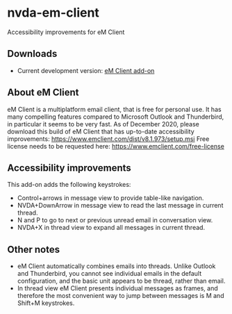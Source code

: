 # nvda-em-client
Accessibility improvements for eM Client

## Downloads
* Current development version: [eM Client add-on](https://github.com/mltony/nvda-em-client/releases/latest/download/EMClient.nvda-addon)

## About eM Client
eM Client is a multiplatform email client, that is free for personal use. It has many compelling features compared to Microsoft Outlook and Thunderbird, in particular it seems to be very fast. As of December 2020, please download this build of eM Client that has up-to-date accessibility improvements:
https://www.emclient.com/dist/v8.1.973/setup.msi
Free license needs to be requested here:
https://www.emclient.com/free-license

## Accessibility improvements
This add-on adds the following keystrokes:
* Control+arrows in message view to provide table-like navigation.
* NVDA+DownArrow in message view to read the last message in current thread.
* N and P to go to next or previous unread email in conversation view.
* NVDA+X in thread view to expand all messages in current thread.

## Other notes
* eM Client automatically combines emails into threads. Unlike Outlook and Thunderbird, you cannot see individual emails in the default configuration, and the basic unit appears to be thread, rather than email.
* In thread view eM Client presents individual messages as frames, and therefore the most convenient way to jump between messages is M and Shift+M keystrokes.